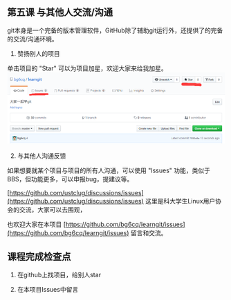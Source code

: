 ## 第五课 与其他人交流/沟通

git本身是一个完备的版本管理软件，GitHub除了辅助git运行外，还提供了的完备的交流/沟通环境。

1. 赞扬别人的项目

单击项目的 "Star" 可以为项目加星，欢迎大家来给我加星。
![1.png](1.png)

2. 与其他人沟通反馈

如果想要就某个项目与项目的所有人沟通，可以使用 "Issues" 功能，类似于BBS，但功能更多，可以申报bug，提建议等。

[https://github.com/ustclug/discussions/issues](https://github.com/ustclug/discussions/issues) 这里是科大学生Linux用户协会的交流，大家可以去围观，

也欢迎大家在本项目 [https://github.com/bg6cq/learngit/issues](https://github.com/bg6cq/learngit/issues) 留言和交流。


## 课程完成检查点

1. 在github上找项目，给别人star

3. 在本项目Issues中留言
   

